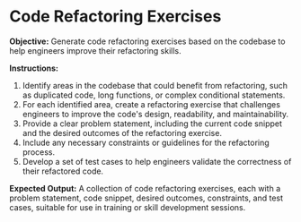 # Code Refactoring Exercises

**Objective:** Generate code refactoring exercises based on the codebase to help engineers improve their refactoring skills.

**Instructions:**
1. Identify areas in the codebase that could benefit from refactoring, such as duplicated code, long functions, or complex conditional statements.
2. For each identified area, create a refactoring exercise that challenges engineers to improve the code's design, readability, and maintainability.
3. Provide a clear problem statement, including the current code snippet and the desired outcomes of the refactoring exercise.
4. Include any necessary constraints or guidelines for the refactoring process.
5. Develop a set of test cases to help engineers validate the correctness of their refactored code.

**Expected Output:** A collection of code refactoring exercises, each with a problem statement, code snippet, desired outcomes, constraints, and test cases, suitable for use in training or skill development sessions.
